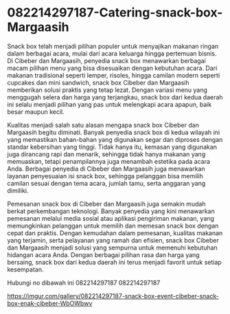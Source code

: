 # 082214297187-Catering-snack-box-Margaasih
Snack box telah menjadi pilihan populer untuk menyajikan makanan ringan dalam berbagai acara, mulai dari acara keluarga hingga pertemuan bisnis. Di Cibeber dan Margaasih, penyedia snack box menawarkan berbagai macam pilihan menu yang bisa disesuaikan dengan kebutuhan acara. Dari makanan tradisional seperti lemper, risoles, hingga camilan modern seperti cupcakes dan mini sandwich, snack box Cibeber dan Margaasih memberikan solusi praktis yang tetap lezat. Dengan variasi menu yang menggugah selera dan harga yang terjangkau, snack box dari kedua daerah ini selalu menjadi pilihan yang pas untuk melengkapi acara apapun, baik besar maupun kecil.

Kualitas menjadi salah satu alasan mengapa snack box Cibeber dan Margaasih begitu diminati. Banyak penyedia snack box di kedua wilayah ini yang memastikan bahan-bahan yang digunakan segar dan diproses dengan standar kebersihan yang tinggi. Tidak hanya itu, kemasan yang digunakan juga dirancang rapi dan menarik, sehingga tidak hanya makanan yang memuaskan, tetapi penampilannya juga menambah estetika pada acara Anda. Berbagai penyedia di Cibeber dan Margaasih juga menawarkan layanan penyesuaian isi snack box, sehingga pelanggan bisa memilih camilan sesuai dengan tema acara, jumlah tamu, serta anggaran yang dimiliki.

Pemesanan snack box di Cibeber dan Margaasih juga semakin mudah berkat perkembangan teknologi. Banyak penyedia yang kini menawarkan pemesanan melalui media sosial atau aplikasi pengiriman makanan, yang memungkinkan pelanggan untuk memilih dan memesan snack box dengan cepat dan praktis. Dengan kemudahan dalam pemesanan, kualitas makanan yang terjamin, serta pelayanan yang ramah dan efisien, snack box Cibeber dan Margaasih menjadi solusi yang sempurna untuk memenuhi kebutuhan hidangan acara Anda. Dengan berbagai pilihan rasa dan harga yang bersaing, snack box dari kedua daerah ini terus menjadi favorit untuk setiap kesempatan.

Hubungi no dibawah ini
082214297187
082214297187

https://imgur.com/gallery/082214297187-snack-box-event-cibeber-snack-box-enak-cibeber-WbOWbwv
